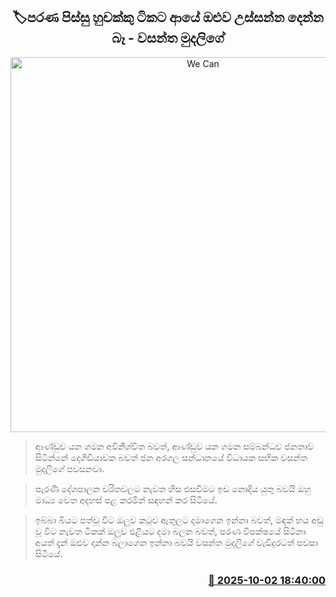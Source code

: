 <p align='center'><b><h2 align='center' title='We Can't Let the Old, Crazy Craps Raise Its Heads Again - Wasantha Mudalige'>🏷පරණ පිස්සු හුචක්කු ටිකට ආයේ ඔළුව උස්සන්න දෙන්න බෑ - වසන්ත මුදලිගේ</h2></b></p>
<p align='center'><img src='https://helakuru.sgp1.cdn.digitaloceanspaces.com/esana/images/lib/wasantha-mudalige.jpg' width='600' alt='We Can't Let the Old, Crazy Craps Raise Its Heads Again - Wasantha Mudalige'></p>

> ආණ්ඩුව යන ගමන අවිනිශ්චිත බවත්, ආණ්ඩුව යන ගමන සම්බන්ධව ජනතාව සිටින්නේ දෙගිඩියාවක බවත් ජන අරගල සන්ධානයේ විධායක සභික වසන්ත මුදලිගේ පවසනවා.

> පැරණි දේශපාලන චරිතවලට නැවත හිස එසවීමට ඉඩ නොදිය යුතු බවයි ඔහු මාධ්‍ය වෙත අදහස් පළ කරමින් සඳහන් කර සිටියේ.

> ඉබ්බා බියට පත්වූ විට ඔලුව කටුව ඇතුලට දමාගෙන ඉන්නා බවත්, මඳක් භය අඩු වූ විට නැවත ටිකක් ඔලුව එළියට දමා බලන බවත්, පරණ විපක්ෂයේ සිටිනා අයත් දැන් ඔළුව දාන්න බලාගෙන ඉන්නා බවයි වසන්ත මුදලිගේ වැඩිදුරටත් පවසා සිටියේ.



<h3 align='right'><a href='https://www.helakuru.lk/esana/p/114183/'>📅 2025-10-02 18:40:00</a></h3>
